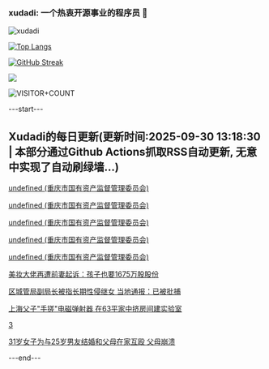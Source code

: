 ### xudadi: 一个热衷开源事业的程序员 👋

![xudadi](https://github-readme-stats-git-masterorgs-github-readme-stats-team.vercel.app/api?username=xudadi)

[![Top Langs](https://github-readme-stats.vercel.app/api/top-langs/?username=xudadi)](https://github.com/anuraghazra/github-readme-stats)

[![GitHub Streak](https://streak-stats.demolab.com?user=xudadi&locale=zh_Hans)](https://git.io/streak-stats)

![](https://raw.githubusercontent.com/xudadi/xudadi/main/assets/github-contribution-grid-snake.svg)

![VISITOR+COUNT](https://komarev.com/ghpvc/?username=xudadi&label=VISITOR+COUNT)


---start---

## Xudadi的每日更新(更新时间:2025-09-30 13:18:30 | 本部分通过Github Actions抓取RSS自动更新, 无意中实现了自动刷绿墙...)

[undefined (重庆市国有资产监督管理委员会)](https://dadilab.github.io/feeds/all.xml)

[undefined (重庆市国有资产监督管理委员会)](https://dadilab.github.io/feeds/all.xml)

[undefined (重庆市国有资产监督管理委员会)](https://dadilab.github.io/feeds/all.xml)

[undefined (重庆市国有资产监督管理委员会)](https://dadilab.github.io/feeds/all.xml)

[undefined (重庆市国有资产监督管理委员会)](https://dadilab.github.io/feeds/all.xml)

[美妆大佬再遭前妻起诉：孩子也要1675万股股份](https://m.163.com/news/article/KALQN3ST0512B07B.html)

[区城管局副局长被指长期性侵继女 当地通报：已被批捕](https://m.163.com/news/article/KAMG8QHQ05345ARG.html)

[上海父子"手搓"电磁弹射器 在63平家中挤房间建实验室](https://m.163.com/news/article/KALF699Q05345ARG.html)

[3](https://m.163.com/touch/news/sub/domestic)

[31岁女子为与25岁男友结婚和父母在家互殴 父母崩溃](https://m.163.com/news/article/KALB9S7E053469LG.html)

---end---
